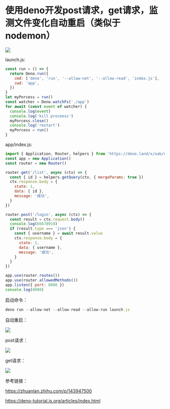 # 使用deno开发post请求，get请求，监测文件变化自动重启（类似于nodemon）
![](https://img-blog.csdnimg.cn/2021090915551595.png)

launch.js:

```javascript
const run = () => {
  return Deno.run({
    cmd: ['deno', 'run', '--allow-net', '--allow-read', 'index.js'],
    cwd: 'app',
  })
}
let myPorcess = run()
const watcher = Deno.watchFs('./app')
for await (const event of watcher) {
  console.log(event)
  console.log('kill proceess')
  myPorcess.close()
  console.log('restart')
  myPorcess = run()
}

```

app/index.js:

```javascript
import { Application, Router, helpers } from 'https://deno.land/x/oak/mod.ts'
const app = new Application()
const router = new Router()

router.get('/list', async (ctx) => {
  const { id } = helpers.getQuery(ctx, { mergeParams: true })
  ctx.response.body = {
    state: 1,
    data: { id },
    message: '成功',
  }
})

router.post('/login', async (ctx) => {
  const result = ctx.request.body()
  console.log(66678910)
  if (result.type === 'json') {
    const { username } = await result.value
    ctx.response.body = {
      state: 1,
      data: { username },
      message: '成功',
    }
  }
})

app.use(router.routes())
app.use(router.allowedMethods())
app.listen({ port: 8000 })
console.log(8000)

```

 启动命令：

```javascript
deno run --allow-net --allow-read --allow-run launch.js
```

自动重启：

![](https://img-blog.csdnimg.cn/20210909155845794.png?x-oss-process=image/watermark,type_ZHJvaWRzYW5zZmFsbGJhY2s,shadow_50,text_Q1NETiBA5b6Q5ZCM5L-d,size_20,color_FFFFFF,t_70,g_se,x_16)

post请求：

![](https://img-blog.csdnimg.cn/20210909155645724.png?x-oss-process=image/watermark,type_ZHJvaWRzYW5zZmFsbGJhY2s,shadow_50,text_Q1NETiBA5b6Q5ZCM5L-d,size_20,color_FFFFFF,t_70,g_se,x_16)

 get请求：

![](https://img-blog.csdnimg.cn/20210909155710748.png?x-oss-process=image/watermark,type_ZHJvaWRzYW5zZmFsbGJhY2s,shadow_50,text_Q1NETiBA5b6Q5ZCM5L-d,size_20,color_FFFFFF,t_70,g_se,x_16)

参考链接：

<https://zhuanlan.zhihu.com/p/143947500>

<https://deno-tutorial.js.org/articles/index.html>